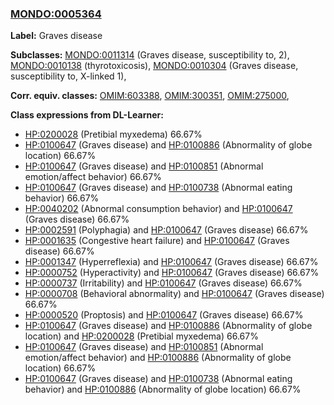 
### [MONDO:0005364](http://purl.obolibrary.org/obo/MONDO_0005364)
**Label:** Graves disease

**Subclasses:** [MONDO:0011314](http://purl.obolibrary.org/obo/MONDO_0011314) (Graves disease, susceptibility to, 2), [MONDO:0010138](http://purl.obolibrary.org/obo/MONDO_0010138) (thyrotoxicosis), [MONDO:0010304](http://purl.obolibrary.org/obo/MONDO_0010304) (Graves disease, susceptibility to, X-linked 1), 

**Corr. equiv. classes:** [OMIM:603388](http://purl.obolibrary.org/obo/OMIM_603388), [OMIM:300351](http://purl.obolibrary.org/obo/OMIM_300351), [OMIM:275000](http://purl.obolibrary.org/obo/OMIM_275000), 

**Class expressions from DL-Learner:**

- [HP:0200028](http://purl.obolibrary.org/obo/HP_0200028) (Pretibial myxedema) 66.67%
- [HP:0100647](http://purl.obolibrary.org/obo/HP_0100647) (Graves disease) and [HP:0100886](http://purl.obolibrary.org/obo/HP_0100886) (Abnormality of globe location) 66.67%
- [HP:0100647](http://purl.obolibrary.org/obo/HP_0100647) (Graves disease) and [HP:0100851](http://purl.obolibrary.org/obo/HP_0100851) (Abnormal emotion/affect behavior) 66.67%
- [HP:0100647](http://purl.obolibrary.org/obo/HP_0100647) (Graves disease) and [HP:0100738](http://purl.obolibrary.org/obo/HP_0100738) (Abnormal eating behavior) 66.67%
- [HP:0040202](http://purl.obolibrary.org/obo/HP_0040202) (Abnormal consumption behavior) and [HP:0100647](http://purl.obolibrary.org/obo/HP_0100647) (Graves disease) 66.67%
- [HP:0002591](http://purl.obolibrary.org/obo/HP_0002591) (Polyphagia) and [HP:0100647](http://purl.obolibrary.org/obo/HP_0100647) (Graves disease) 66.67%
- [HP:0001635](http://purl.obolibrary.org/obo/HP_0001635) (Congestive heart failure) and [HP:0100647](http://purl.obolibrary.org/obo/HP_0100647) (Graves disease) 66.67%
- [HP:0001347](http://purl.obolibrary.org/obo/HP_0001347) (Hyperreflexia) and [HP:0100647](http://purl.obolibrary.org/obo/HP_0100647) (Graves disease) 66.67%
- [HP:0000752](http://purl.obolibrary.org/obo/HP_0000752) (Hyperactivity) and [HP:0100647](http://purl.obolibrary.org/obo/HP_0100647) (Graves disease) 66.67%
- [HP:0000737](http://purl.obolibrary.org/obo/HP_0000737) (Irritability) and [HP:0100647](http://purl.obolibrary.org/obo/HP_0100647) (Graves disease) 66.67%
- [HP:0000708](http://purl.obolibrary.org/obo/HP_0000708) (Behavioral abnormality) and [HP:0100647](http://purl.obolibrary.org/obo/HP_0100647) (Graves disease) 66.67%
- [HP:0000520](http://purl.obolibrary.org/obo/HP_0000520) (Proptosis) and [HP:0100647](http://purl.obolibrary.org/obo/HP_0100647) (Graves disease) 66.67%
- [HP:0100647](http://purl.obolibrary.org/obo/HP_0100647) (Graves disease) and [HP:0100886](http://purl.obolibrary.org/obo/HP_0100886) (Abnormality of globe location) and [HP:0200028](http://purl.obolibrary.org/obo/HP_0200028) (Pretibial myxedema) 66.67%
- [HP:0100647](http://purl.obolibrary.org/obo/HP_0100647) (Graves disease) and [HP:0100851](http://purl.obolibrary.org/obo/HP_0100851) (Abnormal emotion/affect behavior) and [HP:0100886](http://purl.obolibrary.org/obo/HP_0100886) (Abnormality of globe location) 66.67%
- [HP:0100647](http://purl.obolibrary.org/obo/HP_0100647) (Graves disease) and [HP:0100738](http://purl.obolibrary.org/obo/HP_0100738) (Abnormal eating behavior) and [HP:0100886](http://purl.obolibrary.org/obo/HP_0100886) (Abnormality of globe location) 66.67%


